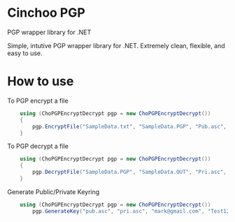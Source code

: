 # Cinchoo PGP

PGP wrapper library for .NET 

Simple, intutive PGP wrapper library for .NET. Extremely clean, flexible, and easy to use. 

# How to use

To PGP encrypt a file

``` csharp
    using (ChoPGPEncryptDecrypt pgp = new ChoPGPEncryptDecrypt())
    {
        pgp.EncryptFile("SampleData.txt", "SampleData.PGP", "Pub.asc", true, false);
    }
```

To PGP decrypt a file

``` csharp
    using (ChoPGPEncryptDecrypt pgp = new ChoPGPEncryptDecrypt())
    {
        pgp.DecryptFile("SampleData.PGP", "SampleData.OUT", "Pri.asc", "Test123");
    }
```
Generate Public/Private Keyring

``` csharp
    using (ChoPGPEncryptDecrypt pgp = new ChoPGPEncryptDecrypt())
        pgp.GenerateKey("pub.asc", "pri.asc", "mark@gmail.com", "Test123");
```
